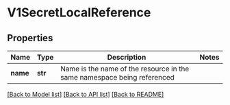 # V1SecretLocalReference

## Properties
Name | Type | Description | Notes
------------ | ------------- | ------------- | -------------
**name** | **str** | Name is the name of the resource in the same namespace being referenced | 

[[Back to Model list]](../README.md#documentation-for-models) [[Back to API list]](../README.md#documentation-for-api-endpoints) [[Back to README]](../README.md)


